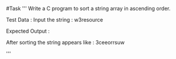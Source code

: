 #Task
'''
Write a C program to sort a string array in ascending order.

Test Data :
Input the string : w3resource

Expected Output :

After sorting the string appears like : 
3ceeorrsuw 

'''

